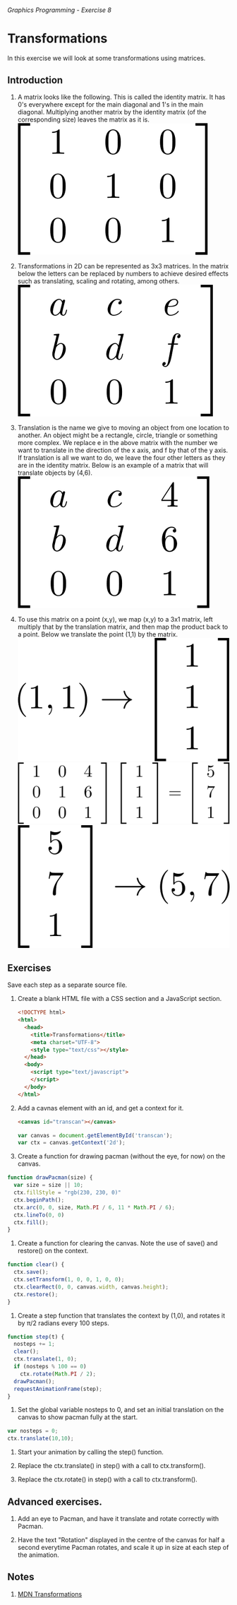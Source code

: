 ###### Graphics Programming - Exercise 8
# Transformations
In this exercise we will look at some transformations using matrices.

## Introduction

1. A matrix looks like the following.
   This is called the identity matrix.
   It has 0's everywhere except for the main diagonal and 1's in the main diagonal.
   Multiplying another matrix by the identity matrix (of the corresponding size) leaves the matrix as it is.
   ![alt text](img/identity.png "Identity Matrix")
  
1. Transformations in 2D can be represented as 3x3 matrices. In the matrix below the letters can be replaced by numbers to achieve desired effects such as translating, scaling and rotating, among others.
   ![alt text](img/transformation.png "Transformation Matrix")
  

1. Translation is the name we give to moving an object from one location to another. An object might be a rectangle, circle, triangle or something more complex.
   We replace e in the above matrix with the number we want to translate in the direction of the x axis, and f by that of the y axis.
   If translation is all we want to do, we leave the four other letters as they are in the identity matrix.
   Below is an example of a matrix that will translate objects by (4,6).
   ![alt text](img/translate.png "A translation matrix.")
   
1. To use this matrix on a point (x,y), we map (x,y) to a 3x1 matrix, left multiply that by the translation matrix, and then map the product back to a point.
   Below we translate the point (1,1) by the matrix.
   ![alt text](img/pointtomatrix.png "Converting a point to matrix.")
   ![alt text](img/translateeg.png "A translation matrix example.")
   ![alt text](img/matrixtopoint.png "Converting a matrix to a point.")
   

## Exercises
Save each step as a separate source file.

1. Create a blank HTML file with a CSS section and a JavaScript section.

    ```html
    <!DOCTYPE html>
    <html>
      <head>
        <title>Transformations</title>
        <meta charset="UTF-8">
        <style type="text/css"></style>
      </head>
      <body>
        <script type="text/javascript">
        </script>
      </body>
    </html>
    ```

1. Add a cavnas element with an id, and get a context for it.

    ```html
    <canvas id="transcan"></canvas>
    ```
    
    ```js
    var canvas = document.getElementById('transcan');
    var ctx = canvas.getContext('2d');
    ```

1. Create a function for drawing pacman (without the eye, for now) on the canvas.

  ```js
  function drawPacman(size) {
    var size = size || 10;
    ctx.fillStyle = "rgb(230, 230, 0)"
    ctx.beginPath();
    ctx.arc(0, 0, size, Math.PI / 6, 11 * Math.PI / 6);
    ctx.lineTo(0, 0)
    ctx.fill();
  }
  ```

1. Create a function for clearing the canvas. Note the use of save() and restore() on the context.

  ```js
  function clear() {
    ctx.save();
    ctx.setTransform(1, 0, 0, 1, 0, 0);
    ctx.clearRect(0, 0, canvas.width, canvas.height);
    ctx.restore();
  }
  ```
        
1. Create a step function that translates the context by (1,0), and rotates it by π/2 radians every 100 steps.

  ```js
  function step(t) {
    nosteps += 1;
    clear();
    ctx.translate(1, 0);
    if (nosteps % 100 == 0)
      ctx.rotate(Math.PI / 2);
    drawPacman();
    requestAnimationFrame(step);
  }
  ```

1. Set the global variable nosteps to 0, and set an initial translation on the canvas to show pacman fully at the start.

  ```js
  var nosteps = 0;
  ctx.translate(10,10);
  ```
  
1. Start your animation by calling the step() function.

1. Replace the ctx.translate() in step() with a call to ctx.transform().

1. Replace the ctx.rotate() in step() with a call to ctx.transform().

## Advanced exercises.

1. Add an eye to Pacman, and have it translate and rotate correctly with Pacman.

1. Have the text "Rotation" displayed in the centre of the canvas for half a second everytime Pacman rotates, and scale it up in size at each step of the animation.

## Notes

1. [MDN Transformations](https://developer.mozilla.org/en-US/docs/Web/API/Canvas_API/Tutorial/Transformations)